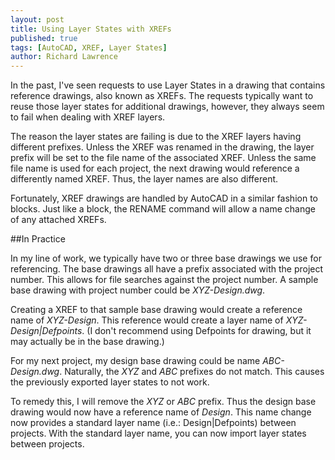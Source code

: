 ```yaml
---
layout: post
title: Using Layer States with XREFs
published: true
tags: [AutoCAD, XREF, Layer States]
author: Richard Lawrence
---
```

In the past, I've seen requests to use Layer States in a drawing that contains reference drawings, also known as XREFs.  The requests typically want to reuse those layer states for additional drawings, however, they always seem to fail when dealing with XREF layers.

The reason the layer states are failing is due to the XREF layers having different prefixes.  Unless the XREF was renamed in the drawing, the layer prefix will be set to the file name of the associated XREF.  Unless the same file name is used for each project, the next drawing would reference a differently named XREF. Thus, the layer names are also different.

Fortunately, XREF drawings are handled by AutoCAD in a similar fashion to blocks.  Just like a block, the RENAME command will allow a name change of any attached XREFs.

##In Practice

In my line of work, we typically have two or three base drawings we use for referencing.  The base drawings all have a prefix associated with the project number.  This allows for file searches against the project number.  A sample base drawing with project number could be *XYZ-Design.dwg*.

Creating a XREF to that sample base drawing would create a reference name of *XYZ-Design*.  This reference would create a layer name of *XYZ-Design|Defpoints*. (I don't recommend using Defpoints for drawing, but it may actually be in the base drawing.)

For my next project, my design base drawing could be name *ABC-Design.dwg*.  Naturally, the *XYZ* and *ABC* prefixes do not match.  This causes the previously exported layer states to not work.

To remedy this, I will remove the *XYZ* or *ABC* prefix.  Thus the design base drawing would now have a reference name of *Design*.  This name change now provides a standard layer name (i.e.: Design|Defpoints) between projects.  With the standard layer name, you can now import layer states between projects.